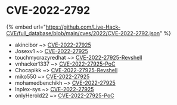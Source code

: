 # CVE-2022-2792
{% embed url="https://github.com/Live-Hack-CVE/full_database/blob/main/cves/2022/CVE-2022-2792.json" %}

* akincibor ~> [CVE-2022-27925](https://www.alice-snow.ru/2022/database/cve-2022-2792/cve-2022-27925-akincibor)
* Josexv1 ~> [CVE-2022-27925](https://www.alice-snow.ru/2022/database/cve-2022-2792/cve-2022-27925-josexv1)
* touchmycrazyredhat ~> [CVE-2022-27925-Revshell](https://www.alice-snow.ru/2022/database/cve-2022-2792/cve-2022-27925-revshell-touchmycrazyredhat)
* vnhacker1337 ~> [CVE-2022-27925-PoC](https://www.alice-snow.ru/2022/database/cve-2022-2792/cve-2022-27925-poc-vnhacker1337)
* Chocapikk ~> [CVE-2022-27925-Revshell](https://www.alice-snow.ru/2022/database/cve-2022-2792/cve-2022-27925-revshell-chocapikk)
* miko550 ~> [CVE-2022-27925](https://www.alice-snow.ru/2022/database/cve-2022-2792/cve-2022-27925-miko550)
* mohamedbenchikh ~> [CVE-2022-27925](https://www.alice-snow.ru/2022/database/cve-2022-2792/cve-2022-27925-mohamedbenchikh)
* Inplex-sys ~> [CVE-2022-27925](https://www.alice-snow.ru/2022/database/cve-2022-2792/cve-2022-27925-inplex-sys)
* onlyHerold22 ~> [CVE-2022-27925-PoC](https://www.alice-snow.ru/2022/database/cve-2022-2792/cve-2022-27925-poc-onlyherold22)